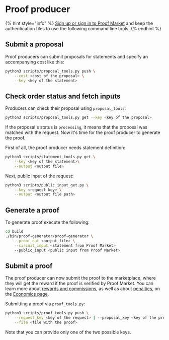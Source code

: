 # Proof producer

{% hint style="info" %}
[Sign up or sign in to Proof Market](../market/web-interface.md#creating-an-account)
and keep the authentication files to use the following command line tools.
{% endhint %}

## Submit a proposal

Proof producers can submit proposals for statements and specify an accompanying cost like this:

```bash
python3 scripts/proposal_tools.py push \
    --cost <cost of the proposal> \
    --key <key of the statement>
```

## Check order status and fetch inputs

Producers can check their proposal using `proposal_tools`:

```bash
python3 scripts/proposal_tools.py get --key <key of the proposal>
```

If the proposal's status is `processing`, it means that the proposal was matched with the request.
Now it's time for the proof producer to generate the proof.

First of all, the proof producer needs statement definition:

```bash
python3 scripts/statement_tools.py get \
    --key <key of the statement>\
    --output <output file>
```

Next, public input of the request:

```bash
python3 scripts/public_input_get.py \
    --key <request key> \
    --output <output file path>
```

## Generate a proof 

To generate proof execute the following:

```bash
cd build
./bin/proof-generator/proof-generator \
    --proof_out <output file> \
    --circuit_input <statement from Proof Market>
    --public_input <public input from Proof Market>
```

## Submit a proof

The proof producer can now submit the proof to the marketplace, where they will get the reward
if the proof is verified by Proof Market.
You can learn more about
[rewards and commissions](../market/economics.md#funds-transferring-and-commissions), as well as about
[penalties](../market/economics.md#penalties), on the [Economics page](../market/economics.md).

Submitting a proof via `proof_tools.py`:

```bash
python3 scripts/proof_tools.py push \
    --request_key <key of the request> | --proposal_key <key of the proposal> \
    --file <file with the proof>
```

Note that you can provide only one of the two possible keys.
